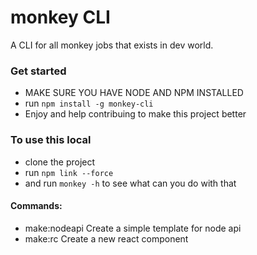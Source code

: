 # monkey CLI

A CLI for all monkey jobs that exists in dev world.

### Get started
- MAKE SURE YOU HAVE NODE AND NPM INSTALLED
- run `npm install -g monkey-cli` 
- Enjoy and help contribuing to make this project better  

### To use this local
- clone the project 
- run `npm link --force`
- and run `monkey -h` to see what can you do with that

#### Commands:
  - make:nodeapi             Create a simple template for node api 
  - make:rc                  Create a new react component


